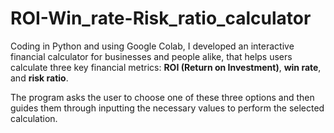 # ROI-Win_rate-Risk_ratio_calculator

Coding in Python and using Google Colab, I developed an interactive financial calculator for businesses and people alike, that helps users calculate three key financial metrics: **ROI (Return on Investment)**, **win rate**, and **risk ratio**. 

The program asks the user to choose one of these three options and then guides them through inputting the necessary values to perform the selected calculation.
